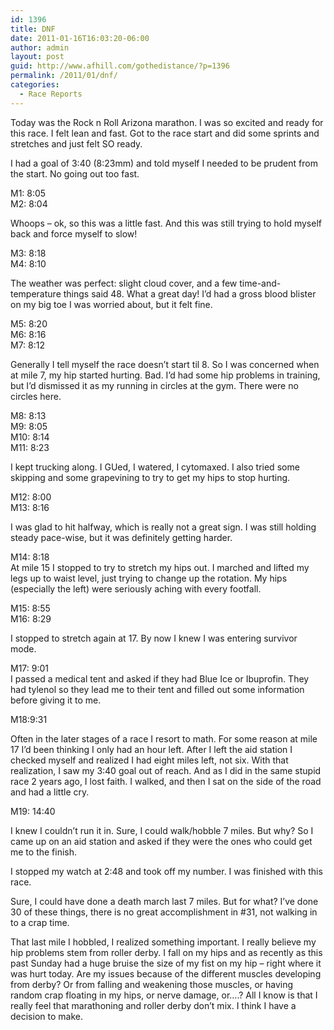 ```yaml
---
id: 1396
title: DNF
date: 2011-01-16T16:03:20-06:00
author: admin
layout: post
guid: http://www.afhill.com/gothedistance/?p=1396
permalink: /2011/01/dnf/
categories:
  - Race Reports
---
```

Today was the Rock n Roll Arizona marathon. I was so excited and ready for this race. I felt lean and fast. Got to the race start and did some sprints and stretches and just felt SO ready. 

I had a goal of 3:40 (8:23mm) and told myself I needed to be prudent from the start. No going out too fast. 

M1: 8:05  
M2: 8:04

Whoops &#8211; ok, so this was a little fast. And this was still trying to hold myself back and force myself to slow!

M3: 8:18  
M4: 8:10

The weather was perfect: slight cloud cover, and a few time-and-temperature things said 48. What a great day! I&#8217;d had a gross blood blister on my big toe I was worried about, but it felt fine.

M5: 8:20  
M6: 8:16  
M7: 8:12

Generally I tell myself the race doesn&#8217;t start til 8. So I was concerned when at mile 7, my hip started hurting. Bad. I&#8217;d had some hip problems in training, but I&#8217;d dismissed it as my running in circles at the gym. There were no circles here. 

M8: 8:13  
M9: 8:05  
M10: 8:14  
M11: 8:23

I kept trucking along. I GUed, I watered, I cytomaxed. I also tried some skipping and some grapevining to try to get my hips to stop hurting.

M12: 8:00  
M13: 8:16

I was glad to hit halfway, which is really not a great sign. I was still holding steady pace-wise, but it was definitely getting harder.

M14: 8:18  
At mile 15 I stopped to try to stretch my hips out. I marched and lifted my legs up to waist level, just trying to change up the rotation. My hips (especially the left) were seriously aching with every footfall.

M15: 8:55  
M16: 8:29

I stopped to stretch again at 17. By now I knew I was entering survivor mode. 

M17: 9:01  
I passed a medical tent and asked if they had Blue Ice or Ibuprofin. They had tylenol so they lead me to their tent and filled out some information before giving it to me. 

M18:9:31 

Often in the later stages of a race I resort to math. For some reason at mile 17 I&#8217;d been thinking I only had an hour left. After I left the aid station I checked myself and realized I had eight miles left, not six. With that realization, I saw my 3:40 goal out of reach. And as I did in the same stupid race 2 years ago, I lost faith. I walked, and then I sat on the side of the road and had a little cry. 

M19: 14:40

I knew I couldn&#8217;t run it in. Sure, I could walk/hobble 7 miles. But why? So I came up on an aid station and asked if they were the ones who could get me to the finish. 

I stopped my watch at 2:48 and took off my number. I was finished with this race. 

Sure, I could have done a death march last 7 miles. But for what? I&#8217;ve done 30 of these things, there is no great accomplishment in #31, not walking in to a crap time.

That last mile I hobbled, I realized something important. I really believe my hip problems stem from roller derby. I fall on my hips and as recently as this past Sunday had a huge bruise the size of my fist on my hip &#8211; right where it was hurt today. Are my issues because of the different muscles developing from derby? Or from falling and weakening those muscles, or having random crap floating in my hips, or nerve damage, or&#8230;.? All I know is that I really feel that marathoning and roller derby don&#8217;t mix. I think I have a decision to make.